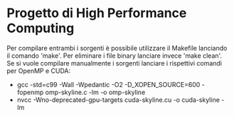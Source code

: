 # Progetto di High Performance Computing

Per compilare entrambi i sorgenti è possibile utilizzare il Makefile lanciando il comando 'make'.
Per eliminare i file binary lanciare invece 'make clean'.
Se si vuole compilare manualmente i sorgenti lanciare i rispettivi comandi per OpenMP e CUDA:
- gcc -std=c99 -Wall -Wpedantic -O2 -D_XOPEN_SOURCE=600 -fopenmp omp-skyline.c -lm -o omp-skyline
- nvcc -Wno-deprecated-gpu-targets cuda-skyline.cu -o cuda-skyline -lm 
